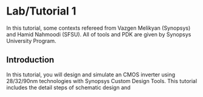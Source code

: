 # Lab/Tutorial 1

In this tutorial, some contexts refereed from Vazgen Melikyan (Synopsys) and Hamid Nahmoodi (SFSU). All of tools and PDK are given by Synopsys University Program.

## Introduction

In this tutorial, you will design and simulate an CMOS inverter using 28/32/90nm technologies with Synopsys Custom Design Tools. This tutorial includes the detail steps of schematic design and
